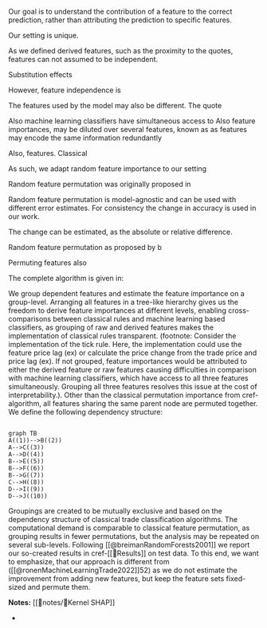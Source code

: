 

Our goal is to understand the contribution of a feature to the correct prediction, rather than attributing the prediction to specific features. 

Our setting is unique. 

As we defined derived features, such as the proximity to the quotes, features can not assumed to be independent. 

Substitution effects

However, feature independence is 

The features used by the model may also be different. The quote

Also machine learning classifiers have simultaneous access to 
Also feature importances, may be diluted over several features, known as as features may encode the same information redundantly

Also, features. Classical 

As such, we adapt random feature importance to our setting 

Random feature permutation was originally proposed in 


Random feature permutation is model-agnostic and can be used with different error estimates. For consistency the change in accuracy is used in our work.

The change can be estimated, as the absolute or relative difference.

Random feature permutation as proposed by b

Permuting features also

The complete algorithm is given in:




We group dependent features and estimate the feature importance on a group-level. Arranging all features in a tree-like hierarchy gives us the freedom to derive feature importances at different levels, enabling cross-comparisons between classical rules and machine learning based classifiers, as grouping of raw and derived features makes the implementation of classical rules transparent. (footnote: Consider the implementation of the tick rule. Here, the implementation could use the feature price lag (ex) or calculate the price change from the trade price and price lag (ex). If not grouped, feature importances would be attributed to either the derived feature or raw features causing difficulties in comparison with machine learning classifiers, which have access to all three features simultaneously. Grouping all three features resolves this issue at the cost of interpretability.). Other than the classical permutation importance from cref-algorithm, all features sharing the same parent node are permuted together. We define the following dependency structure:

```mermaid

graph TB 
A((1))-->B((2))
A-->C((3))
A-->D((4))
B-->E((5)) 
B-->F((6))
B-->G((7))
C-->H((8))
D-->I((9))
D-->J((10))
```
Groupings are created to be mutually exclusive and based on the dependency structure of classical trade classification algorithms. The computational demand is comparable to classical feature permutation, as grouping results in fewer permutations, but the analysis may be repeated on several sub-levels. Following [[@breimanRandomForests2001]] we report our so-created results in cref-[[🏅Results]] on test data. To this end, we want to emphasize, that our approach is different from ([[@ronenMachineLearningTrade2022]]52) as we do not estimate the improvement from adding new features, but keep the feature sets fixed-sized and permute them.

**Notes:**
[[📑notes/🧭Kernel SHAP]]


- 
